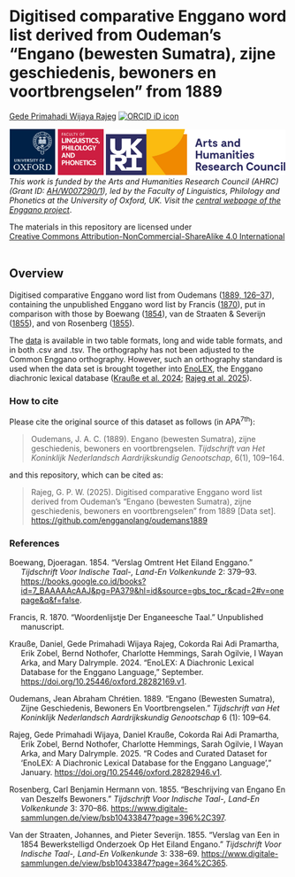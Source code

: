 Digitised comparative Enggano word list derived from Oudeman’s “Engano
(bewesten Sumatra), zijne geschiedenis, bewoners en voortbrengselen”
from 1889
================
[Gede Primahadi Wijaya
Rajeg](https://www.ling-phil.ox.ac.uk/people/gede-rajeg)
<a itemprop="sameAs" content="https://orcid.org/0000-0002-2047-8621" href="https://orcid.org/0000-0002-2047-8621" target="orcid.widget" rel="noopener noreferrer" style="vertical-align:top;"><img src="https://orcid.org/sites/default/files/images/orcid_16x16.png" style="width:1em;margin-right:.5em;" alt="ORCID iD icon"></a>

<!-- README.md is generated from README.Rmd. Please edit that file -->
<!-- badges: start -->

[<img
src="https://raw.githubusercontent.com/engganolang/digitised-holle-list/main/file-oxweb-logo.gif"
width="84" alt="The University of Oxford" />](https://www.ox.ac.uk/)
[<img
src="https://raw.githubusercontent.com/engganolang/digitised-holle-list/main/file-lingphil.png"
width="83"
alt="Faculty of Linguistics, Philology and Phonetics, the University of Oxford" />](https://www.ling-phil.ox.ac.uk/)
[<img
src="https://raw.githubusercontent.com/engganolang/digitised-holle-list/main/file-ahrc.png"
width="325" alt="Arts and Humanities Research Council (AHRC)" />](https://www.ukri.org/councils/ahrc/)
</br>*This work is funded by the Arts and Humanities Research Council
(AHRC) (Grant ID:
[AH/W007290/1](https://gtr.ukri.org/projects?ref=AH%2FW007290%2F1)), led
by the Faculty of Linguistics, Philology and Phonetics at the University
of Oxford, UK. Visit the [central webpage of the Enggano
project](https://enggano.ling-phil.ox.ac.uk/)*.

<p xmlns:cc="http://creativecommons.org/ns#" xmlns:dct="http://purl.org/dc/terms/">
<p xmlns:cc="http://creativecommons.org/ns#" xmlns:dct="http://purl.org/dc/terms/">
<a property="dct:title" rel="cc:attributionURL">The materials in this
repository are licensed under
<a href="https://creativecommons.org/licenses/by-nc-sa/4.0/?ref=chooser-v1" target="_blank" rel="license noopener noreferrer" style="display:inline-block;">Creative
Commons Attribution-NonCommercial-ShareAlike 4.0
International<img style="height:22px!important;margin-left:3px;vertical-align:text-bottom;" src="https://mirrors.creativecommons.org/presskit/icons/cc.svg?ref=chooser-v1" alt=""><img style="height:22px!important;margin-left:3px;vertical-align:text-bottom;" src="https://mirrors.creativecommons.org/presskit/icons/by.svg?ref=chooser-v1" alt=""><img style="height:22px!important;margin-left:3px;vertical-align:text-bottom;" src="https://mirrors.creativecommons.org/presskit/icons/nc.svg?ref=chooser-v1" alt=""><img style="height:22px!important;margin-left:3px;vertical-align:text-bottom;" src="https://mirrors.creativecommons.org/presskit/icons/sa.svg?ref=chooser-v1" alt=""></a>
</p>
<!-- badges: end -->

## Overview

Digitised comparative Enggano word list from Oudemans ([1889,
126–37](#ref-oudemans_engano_1889)), containing the unpublished Enggano
word list by Francis ([1870](#ref-francis_woordenlijstje_1870)), put in
comparison with those by Boewang ([1854](#ref-boewang_verslag_1854)),
van de Straaten & Severijn ([1855](#ref-van_der_straaten_verslag_1855)),
and von Rosenberg ([1855](#ref-von_rosenberg_beschrijving_1855)).

The [data](https://github.com/engganolang/oudemans1889/tree/main/data)
is available in two table formats, long and wide table formats, and in
both .csv and .tsv. The orthography has not been adjusted to the Common
Enggano orthography. However, such an orthography standard is used when
the data set is brought together into
[EnoLEX](https://doi.org/10.25446/oxford.28282169), the Enggano
diachronic lexical database ([Krauße et al.
2024](#ref-krause_enolex_2024); [Rajeg et al. 2025](#ref-rajeg_r_2025)).

### How to cite

Please cite the original source of this dataset as follows (in
APA<sup>7th</sup>):

> Oudemans, J. A. C. (1889). Engano (bewesten Sumatra), zijne
> geschiedenis, bewoners en voortbrengselen. *Tijdschrift van Het
> Koninklijk Nederlandsch Aardrijkskundig Genootschap*, 6(1), 109–164.

and this repository, which can be cited as:

> Rajeg, G. P. W. (2025). Digitised comparative Enggano word list
> derived from Oudeman’s “Engano (bewesten Sumatra), zijne geschiedenis,
> bewoners en voortbrengselen” from 1889 \[Data set\].
> <https://github.com/engganolang/oudemans1889>

### References

<div id="refs" class="references csl-bib-body hanging-indent">

<div id="ref-boewang_verslag_1854" class="csl-entry">

Boewang, Djoeragan. 1854. “Verslag Omtrent Het Eiland Enggano.”
*Tijdschrift Voor Indische Taal-, Land-En Volkenkunde* 2: 379–93.
<https://books.google.co.id/books?id=7_BAAAAAcAAJ&pg=PA379&hl=id&source=gbs_toc_r&cad=2#v=onepage&q&f=false>.

</div>

<div id="ref-francis_woordenlijstje_1870" class="csl-entry">

Francis, R. 1870. “Woordenlijstje Der Enganeesche Taal.” Unpublished
manuscript.

</div>

<div id="ref-krause_enolex_2024" class="csl-entry">

Krauße, Daniel, Gede Primahadi Wijaya Rajeg, Cokorda Rai Adi Pramartha,
Erik Zobel, Bernd Nothofer, Charlotte Hemmings, Sarah Ogilvie, I Wayan
Arka, and Mary Dalrymple. 2024. “EnoLEX: A Diachronic Lexical Database
for the Enggano Language,” September.
<https://doi.org/10.25446/oxford.28282169.v1>.

</div>

<div id="ref-oudemans_engano_1889" class="csl-entry">

Oudemans, Jean Abraham Chrétien. 1889. “Engano (Bewesten Sumatra), Zijne
Geschiedenis, Bewoners En Voortbrengselen.” *Tijdschrift van Het
Koninklijk Nederlandsch Aardrijkskundig Genootschap* 6 (1): 109–64.

</div>

<div id="ref-rajeg_r_2025" class="csl-entry">

Rajeg, Gede Primahadi Wijaya, Daniel Krauße, Cokorda Rai Adi Pramartha,
Erik Zobel, Bernd Nothofer, Charlotte Hemmings, Sarah Ogilvie, I Wayan
Arka, and Mary Dalrymple. 2025. “R Codes and Curated Dataset for
‘EnoLEX: A Diachronic Lexical Database for the Enggano Language’,”
January. <https://doi.org/10.25446/oxford.28282946.v1>.

</div>

<div id="ref-von_rosenberg_beschrijving_1855" class="csl-entry">

Rosenberg, Carl Benjamin Hermann von. 1855. “Beschrijving van Engano En
van Deszelfs Bewoners.” *Tijdschrift Voor Indische Taal-, Land-En
Volkenkunde* 3: 370–86.
<https://www.digitale-sammlungen.de/view/bsb10433847?page=396%2C397>.

</div>

<div id="ref-van_der_straaten_verslag_1855" class="csl-entry">

Van der Straaten, Johannes, and Pieter Severijn. 1855. “Verslag van Een
in 1854 Bewerkstelligd Onderzoek Op Het Eiland Engano.” *Tijdschrift
Voor Indische Taal-, Land-En Volkenkunde* 3: 338–69.
<https://www.digitale-sammlungen.de/view/bsb10433847?page=364%2C365>.

</div>

</div>
